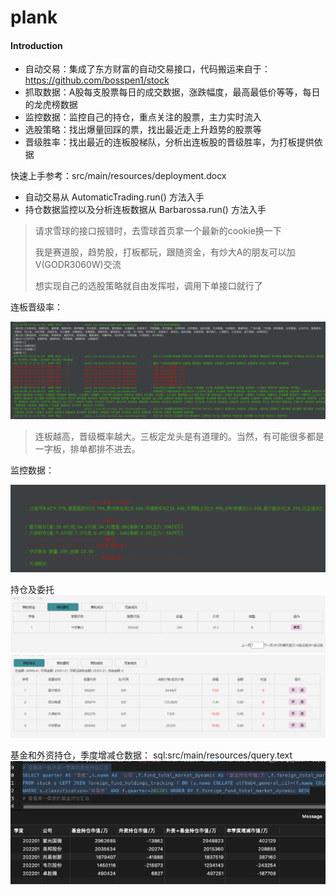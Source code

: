 # plank 

#### Introduction

- 自动交易：集成了东方财富的自动交易接口，代码搬运来自于：https://github.com/bosspen1/stock
- 抓取数据：A股每支股票每日的成交数据，涨跌幅度，最高最低价等等，每日的龙虎榜数据
- 监控数据：监控自己的持仓，重点关注的股票，主力实时流入
- 选股策略：找出爆量回踩的票，找出最近走上升趋势的股票等
- 晋级胜率：找出最近的连板股梯队，分析出连板股的晋级胜率，为打板提供依据



快速上手参考：src/main/resources/deployment.docx
- 自动交易从 AutomaticTrading.run() 方法入手
- 持仓数据监控以及分析连板数据从 Barbarossa.run() 方法入手


> 请求雪球的接口报错时，去雪球首页拿一个最新的cookie换一下
> 
> 我是赛道股，趋势股，打板都玩，跟随资金，有炒大A的朋友可以加V(GODR3060W)交流
> 
> 想实现自己的选股策略就自由发挥啦，调用下单接口就行了
> 
连板晋级率：

![avatar](./src/main/resources/img/1.png)

> 连板越高，晋级概率越大。三板定龙头是有道理的。当然，有可能很多都是一字板，排单都排不进去。

监控数据：

![avatar](./src/main/resources/img/3.png)

持仓及委托
![avatar](./src/main/resources/img/2.png)
![avatar](./src/main/resources/img/我的持仓.png)

基金和外资持仓，季度增减仓数据： sql:src/main/resources/query.text
![avatar](./src/main/resources/img/4.png)